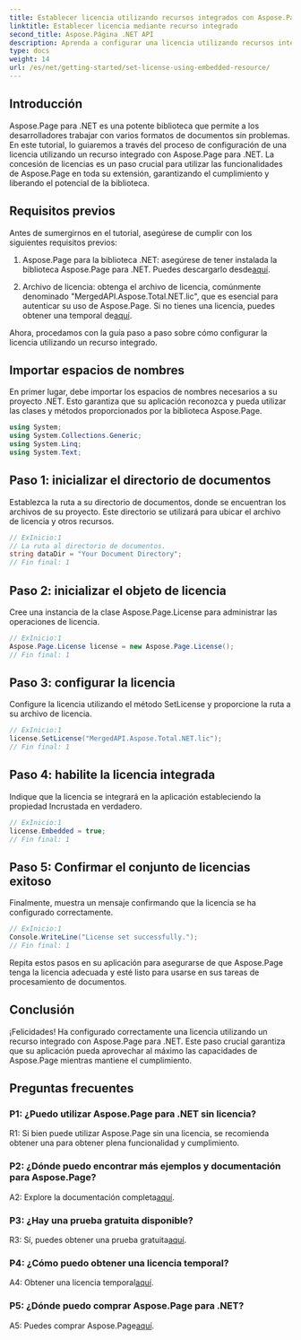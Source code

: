```yaml
---
title: Establecer licencia utilizando recursos integrados con Aspose.Page para .NET
linktitle: Establecer licencia mediante recurso integrado
second_title: Aspose.Página .NET API
description: Aprenda a configurar una licencia utilizando recursos integrados con Aspose.Page para .NET. Garantice el cumplimiento y libere todo el potencial del procesamiento de documentos.
type: docs
weight: 14
url: /es/net/getting-started/set-license-using-embedded-resource/
---
```

## Introducción

Aspose.Page para .NET es una potente biblioteca que permite a los desarrolladores trabajar con varios formatos de documentos sin problemas. En este tutorial, lo guiaremos a través del proceso de configuración de una licencia utilizando un recurso integrado con Aspose.Page para .NET. La concesión de licencias es un paso crucial para utilizar las funcionalidades de Aspose.Page en toda su extensión, garantizando el cumplimiento y liberando el potencial de la biblioteca.

## Requisitos previos

Antes de sumergirnos en el tutorial, asegúrese de cumplir con los siguientes requisitos previos:

1. Aspose.Page para la biblioteca .NET: asegúrese de tener instalada la biblioteca Aspose.Page para .NET. Puedes descargarlo desde[aquí](https://releases.aspose.com/page/net/).

2.  Archivo de licencia: obtenga el archivo de licencia, comúnmente denominado "MergedAPI.Aspose.Total.NET.lic", que es esencial para autenticar su uso de Aspose.Page. Si no tienes una licencia, puedes obtener una temporal de[aquí](https://purchase.aspose.com/temporary-license/).

Ahora, procedamos con la guía paso a paso sobre cómo configurar la licencia utilizando un recurso integrado.

## Importar espacios de nombres

En primer lugar, debe importar los espacios de nombres necesarios a su proyecto .NET. Esto garantiza que su aplicación reconozca y pueda utilizar las clases y métodos proporcionados por la biblioteca Aspose.Page.

```csharp
using System;
using System.Collections.Generic;
using System.Linq;
using System.Text;
```

## Paso 1: inicializar el directorio de documentos

Establezca la ruta a su directorio de documentos, donde se encuentran los archivos de su proyecto. Este directorio se utilizará para ubicar el archivo de licencia y otros recursos.

```csharp
// ExInicio:1
// La ruta al directorio de documentos.
string dataDir = "Your Document Directory";
// Fin final: 1
```

## Paso 2: inicializar el objeto de licencia

Cree una instancia de la clase Aspose.Page.License para administrar las operaciones de licencia.

```csharp
// ExInicio:1
Aspose.Page.License license = new Aspose.Page.License();
// Fin final: 1
```

## Paso 3: configurar la licencia

Configure la licencia utilizando el método SetLicense y proporcione la ruta a su archivo de licencia.

```csharp
// ExInicio:1
license.SetLicense("MergedAPI.Aspose.Total.NET.lic");
// Fin final: 1
```

## Paso 4: habilite la licencia integrada

Indique que la licencia se integrará en la aplicación estableciendo la propiedad Incrustada en verdadero.

```csharp
// ExInicio:1
license.Embedded = true;
// Fin final: 1
```

## Paso 5: Confirmar el conjunto de licencias exitoso

Finalmente, muestra un mensaje confirmando que la licencia se ha configurado correctamente.

```csharp
// ExInicio:1
Console.WriteLine("License set successfully.");
// Fin final: 1
```

Repita estos pasos en su aplicación para asegurarse de que Aspose.Page tenga la licencia adecuada y esté listo para usarse en sus tareas de procesamiento de documentos.

## Conclusión

¡Felicidades! Ha configurado correctamente una licencia utilizando un recurso integrado con Aspose.Page para .NET. Este paso crucial garantiza que su aplicación pueda aprovechar al máximo las capacidades de Aspose.Page mientras mantiene el cumplimiento.

## Preguntas frecuentes

### P1: ¿Puedo utilizar Aspose.Page para .NET sin licencia?

R1: Si bien puede utilizar Aspose.Page sin una licencia, se recomienda obtener una para obtener plena funcionalidad y cumplimiento.

### P2: ¿Dónde puedo encontrar más ejemplos y documentación para Aspose.Page?

 A2: Explore la documentación completa[aquí](https://reference.aspose.com/page/net/).

### P3: ¿Hay una prueba gratuita disponible?

 R3: Sí, puedes obtener una prueba gratuita[aquí](https://releases.aspose.com/).

### P4: ¿Cómo puedo obtener una licencia temporal?

 A4: Obtener una licencia temporal[aquí](https://purchase.aspose.com/temporary-license/).

### P5: ¿Dónde puedo comprar Aspose.Page para .NET?

 A5: Puedes comprar Aspose.Page[aquí](https://purchase.aspose.com/buy).